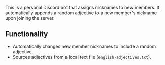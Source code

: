 This is a personal Discord bot that assigns nicknames to new members. It automatically appends a random adjective to a new member's nickname upon joining the server.

## Functionality

- Automatically changes new member nicknames to include a random adjective.
- Sources adjectives from a local text file (`english-adjectives.txt`).
